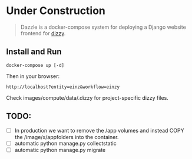 # Under Construction

> Dazzle is a docker-compose system for deploying a Django website frontend for [dizzy](https://github.com/GRAYgoose124/dizzy).

## Install and Run

    docker-compose up [-d]

Then in your browser:

    http://localhost?entity=einz&workflow=einzy

Check images/compute/data/.dizzy for project-specific dizzy files.


## TODO:
- [ ] In production we want to remove the /app volumes and instead COPY the /image/x/appfolders into the container.
- [ ] automatic python manage.py collectstatic
- [ ] automatic python manage.py migrate